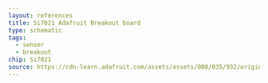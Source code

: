 ```yaml
---
layout: references
title: Si7021 Adafruit Breakout board
type: schematic
tags:
  - sensor
  - breakout
chip: Si7021
source: https://cdn-learn.adafruit.com/assets/assets/000/035/932/original/temperature_schem.png
---
```

